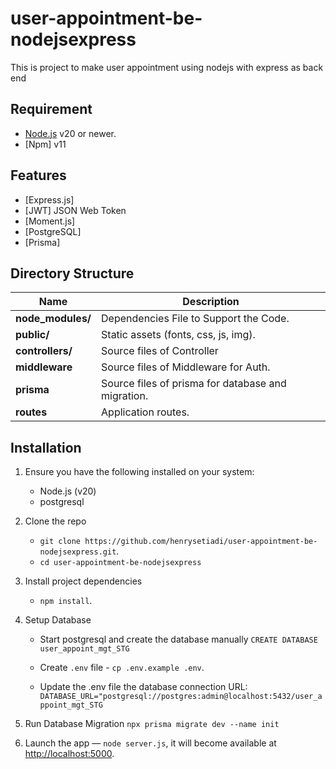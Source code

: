 # user-appointment-be-nodejsexpress

This is project to make user appointment using nodejs with express as back end

## Requirement

- [Node.js](https://nodejs.org/) v20 or newer.
- [Npm] v11

## Features
- [Express.js]
- [JWT] JSON Web Token
- [Moment.js]
- [PostgreSQL]
- [Prisma]

## Directory Structure

| Name                              | Description |
| --------------------------------- | ----------- |
| **node_modules/**                 | Dependencies File to Support the Code. |
| **public/**                       | Static assets (fonts, css, js, img). |
| **controllers/**                  | Source files of Controller |
| **middleware**                    | Source files of Middleware for Auth. |
| **prisma**                        | Source files of prisma for database and migration. |
| **routes**                        | Application routes. |


## Installation
1.  Ensure you have the following installed on your system: 
    - Node.js (v20)
    - postgresql

2. Clone the repo 
    - `git clone https://github.com/henrysetiadi/user-appointment-be-nodejsexpress.git`.
    - `cd user-appointment-be-nodejsexpress`

3.  Install project dependencies 
    - `npm install`.

4. Setup Database
    - Start postgresql and create the database manually
      `CREATE DATABASE user_appoint_mgt_STG`

    - Create `.env` file - `cp .env.example .env`.
    - Update the .env file the database connection URL:
      `DATABASE_URL="postgresql://postgres:admin@localhost:5432/user_appoint_mgt_STG`

5. Run Database Migration
    `npx prisma migrate dev --name init`

6. Launch the app — `node server.js`, it will become available at [http://localhost:5000](http://localhost:5000/).


